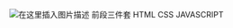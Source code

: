 ﻿![在这里插入图片描述](https://img-blog.csdnimg.cn/8f46d0a6823d4a6a90252f4d4ec0ddee.png?x-oss-process=image/watermark,type_d3F5LXplbmhlaQ,shadow_50,text_Q1NETiBATkpVU1RaSkM=,size_20,color_FFFFFF,t_70,g_se,x_16)
前段三件套
HTML
CSS
JAVASCRIPT

